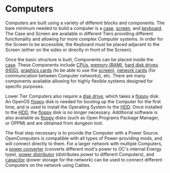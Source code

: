 # Computers

Computers are built using a variety of different blocks and components. The bare minimum needed to build a computer is a [case](../block/case1.md), [screen](../block/screen1.md), and [keyboard](../block/keyboard.md). The Case and Screen are available in different Tiers providing different functionality and allowing for more complex Computer systems. In order for the Screen to be accessible, the Keyboard must be placed adjacent to the Screen (either on the sides or directly in front of the Screen). 

Once the basic structure is built, Components can be placed inside the [case](../block/case1.md). These Components include [CPUs](../item/cpu1.md), [memory (RAM)](../item/ram1.md), [hard disk drives (HDD)](../item/hdd1.md), [graphics cards](../item/graphicsCard1.md) (to be able to use the [screen](../block/screen1.md)), [network cards](../item/lanCard.md) (for communication between Computer networks), etc. There are many components available allowing for highly flexible systems designed for specific purposes. 

Lower Tier Computers also require a [disk drive](../block/diskDrive.md), which takes a [floppy](../item/floppy.md) disk. An OpenOS [floppy](../item/floppy.md) disk is needed for booting up the Computer for the first time, and is used to install the Operating System to the [HDD](../item/hdd1.md). Once installed to the [HDD](../item/hdd1.md), the [floppy](../item/floppy.md) disk is no longer necessary. Additional software is also available as [floppy](../item/floppy.md) disks (such as Open Programs Package Manager, or OPPM) and are obtained from dungeon loot. 

The final step necessary is to provide the Computer with a Power Source. OpenComputers is compatible with all types of Power-providing mods, and will connect directly to them. For a larger network with multiple Computers, a [power converter](../block/powerConverter.md) (converts different mod's power to OC's internal Energy type), [power distributor](../block/powerDistributor.md) (distributes power to different Computers), and [capacitor](../block/capacitor.md) (power storage for the network) can be used to connect different Computers on the network using Cables. 